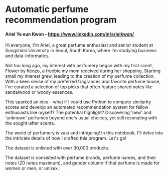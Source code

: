 # Automatic perfume recommendation program


#### Ariel Ye eun Kwon - https://www.linkedin.com/in/arielkwon/

Hi everyone, I'm Ariel, a great perfume enthusiast and senior student at Sungshinn University in Seoul, South Korea, where I'm studying business and data-informatics.

Not too long ago, my interest with perfumery began with my first scent, Flower by Kenzo, a freebie my mom received during her shopping. Starting small my interest grew, leading to the creation of my perfume collection. With a keen sense of my preferred fragrances and favorite perfume house, I've curated a selection of top picks that often feature shared notes like sandalwood or woody essences.

This sparked an idea - what if I could use Python to compute similarity scores and develop an automated recommendation system for fellow enthusiasts like myself? The potential highlight? Discovering 'new' and 'unknown' perfumes beyond one's usual choices, yet still resonating with the sought-after scents.

The world of perfumery is vast and intriguing! In this notebook, I'll delve into the intricate details of how I crafted this program. Let's go!


The dataset is enlisted with over 30,000 products.

The dataset is consisted with perfume brands, perfume names, and their notes (20 notes maximum), and gender column if that perfume is made for women or men, or unisex. 
